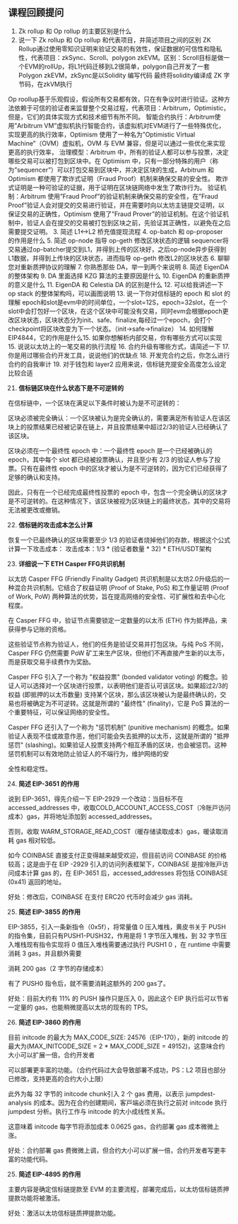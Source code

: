 ## 课程回顾提问 

1. Zk rollup 和 Op rollup 的主要区别是什么 
2. 说⼀下 Zk rollup 和 Op rollup 和代表项⽬，并简述项⽬之间的区别 
ZK Rollup通过使用零知识证明来验证交易的有效性，保证数据的可信性和隐私性，代表项目：zkSync、Scroll、polygon zkEVM。区别：Scroll目标是做一个EVM的rollUp，将L1代码迁移到L2很简单，polygon自己开发了一套Polygon zkEVM，zkSync是以Solidity 编写代码    最终将solidity编译成 ZK 字节码，在zkVM执行

Op roollup基于乐观假设，假设所有交易都有效，只在有争议时进行验证。这种方法依赖于可信的验证者来监督整个交易过程，代表项目：Arbitrum，Optimistic，但是，它们的具体实现方式和技术细节有所不同。
智能合约执行：Arbitrum使用”Arbitrum VM”虚拟机执行智能合约，该虚拟机对EVM进行了一些特殊优化，实现更高的执行效率，Optimism 使用了一种名为”Optimistic Virtual Machine”（OVM）虚拟机，OVM 与 EVM 兼容，但是可以通过一些优化来实现更高的执行效率，
治理模型：Arbitrum 中，所有的验证人都可以参与投票，决定哪些交易可以被打包到区块中。在 Optimism 中，只有一部分特殊的用户（称为”sequencer”）可以打包交易到区块中，并决定区块的生成，Arbitrum 和 Optimism 都使用了欺诈式证明（Fraud Proof）机制来确保交易的安全性。 欺诈式证明是一种可验证的证据，用于证明在区块链网络中发生了欺诈行为。
验证机制：Arbitrum 使用”Fraud Proof”的验证机制来确保交易的安全性，在”Fraud Proof”验证人会对提交的交易进行验证，并在需要时向以太坊主链提交证明，以保证交易的正确性，Optimism 使用了”Fraud Prover”的验证机制。在这个验证机制中，验证人会在提交的交易被打包到区块之前，先验证其正确性，以避免在之后需要提交证明。
3. 简述 L1<->L2 桥充值提现流程 
4. op-batch 和 op-proposer 的作⽤是什么 
5. 简述 op-node 指导 op-geth 修改区块状态的逻辑 
  sequencer将交易通过op-batcher提交到L1，并得到上传的区块好，之后op-node异步获得到L1数据，并得到上传块的区块状态，进而指导 op-geth 修改L2的区块状态
6. 聊聊您对重新质押协议的理解 
7. 你熟悉那些 DA，举⼀到两个来说明 
8. 简述 EigenDA 的整体架构 
9. DA ⾥⾯选择 KZG 算法的主要原因是什么 
10. EigenDA 的重新质押的意义是什么 
11. EigenDA 和 Celestia DA 的区别是什么 
12. 可以给我讲述⼀下 op stack 的整体架构吗，可以画图说明 
13. 说⼀下你对信标链的 epoch 和 slot 的理解 
    epoch和slot是evm中的时间单位，一个slot=12S，epoch=32slot，在一个slot中会打包好一个区块，在这个区块中可能没有交易，同时evm会根据epoch更改区块状态，区块状态分为init、safe、finalize,每经过一个epoch，会打个checkpoint将区块改变为下一个状态。（init->safe->finalize）
14. 如何理解 EIP4844，它的作⽤是什么15. 如果你想解析内部交易，你有哪些⽅式可以实现 
15. 说说以太坊上的⼀笔交易的执⾏流程 
16. 合约升级有哪些⽅式，请简述⼀下 
17. 你是⽤过哪些合约开发⼯具，说说他们的优缺点 
18. 开发完合约之后，你怎么进⾏合约的⾃我审计 
19. 对于钱包和 layer2 应⽤来说，信标链充提安全⾼度怎么设定⽐较合适 

21. **信标链区块在什么状态下是不可逆转的** 

在信标链中，⼀个区块在满⾜以下条件时被认为是不可逆转的： 

区块必须被完全确认：⼀个区块被认为是完全确认的，需要满⾜所有验证⼈在该区块上的投票结果已经被记录在链上，并且投票结果中超过2/3的验证⼈已经确认了该区块。 

区块必须在⼀个最终性 epoch 中：⼀个最终性 epoch 是⼀个已经被确认的 epoch，其中每个 slot 都已经被投票确认，并且⾄少有 2/3 的验证⼈参与了投票。只有在最终性 epoch 中的区块才被认为是不可逆转的，因为它们已经获得了⾜够的确认和⽀持。 

因此，只有在⼀个已经完成最终性投票的 epoch 中，包含⼀个完全确认的区块才是不可逆转的。在这种情况下，该区块被视为区块链上的最终状态，其中的交易将⽆法被更改或撤销。 

22. **信标链的攻击成本怎么计算** 

恢复⼀个已最终确认的区块需要⾄少 1/3 的验证者烧掉他们的存款，根据这个公式计算⼀下攻击成本： 攻击成本：1/3 * (验证者数量 * 32) * ETH/USDT架构 

23. **详细说⼀下 ETH Casper FFG共识机制** 

以太坊 Casper FFG (Friendly Finality Gadget) 共识机制是以太坊2.0升级后的⼀种混合共识机制。它结合了权益证明 (Proof of Stake, PoS) 和⼯作量证明 (Proof of Work, PoW) 两种算法的优势，旨在提⾼⽹络的安全性、可扩展性和去中⼼化程度。 

在 Casper FFG 中，验证节点需要锁定⼀定数量的以太币 (ETH) 作为抵押品，来获得参与记账的资格。 

这些验证节点称为验证⼈，他们的任务是验证交易并打包区块。与纯 PoS 不同，Casper FFG 仍然需要 PoW 矿⼯来⽣产区块，但他们不再直接产⽣新的以太币，⽽是获取交易⼿续费作为奖励。 

Casper FFG 引⼊了⼀个称为 "权益投票" (bonded validator voting) 的概念。验证⼈可以选择对⼀个区块进⾏投票，以表明他们是否认可该区块。如果超过2/3的权益 (即抵押的以太币数量) ⽀持某个区块，那么该区块被认为是最终确认的，交易也将被确定为不可逆转。这就是所谓的 "最终性" (finality)，它是 PoS 算法的⼀个重要特征，可以保证⽹络的安全性。 

Casper FFG 还引⼊了⼀个称为 "惩罚机制" (punitive mechanism) 的概念。如果验证⼈表现不佳或故意作恶，他们可能会失去抵押的以太币，这就是所谓的 "抵押惩罚" (slashing)。如果验证⼈投票⽀持两个相互⽭盾的区块，也会被惩罚。这种惩罚机制可以有效地防⽌验证⼈的不端⾏为，维护⽹络的安 

全性和稳定性。 

24. **简述 EIP-3651 的作⽤** 

说到 EIP-3651，得先介绍⼀下 EIP-2929 ⼀个改动：当⽬标不在 accessed_addresses 中，收取COLD_ACCOUNT_ACCESS_COST（冷账⼾访问成本）gas，并将地址添加到 accessed_addresses。 

否则，收取 WARM_STORAGE_READ_COST（暖存储读取成本）gas，暖读取消耗 gas 相对较低。 

如今 COINBASE 直接⽀付正变得越来越受欢迎，但⽬前访问 COINBASE 的价格较⾼；这是由于在 EIP -2929 引⼊的访问列表框架下，COINBASE 是按冷账⼾访问成本计算 gas 的，在 EIP-3651 后，accessed_addresses 将包括 COINBASE (0x41) 返回的地址。 

好处：修改后，COINBASE 在⽀付 ERC20 代币时会减少 gas 消耗。 

25. **简述 EIP-3855 的作⽤** 

EIP-3855，引⼊⼀条新指令（0x5f），将常量值 0 压⼊堆栈，⻩⽪书关于 PUSH 的指令集，⽬前只有PUSH1-PUSH32，作⽤是将 1 字节压⼊堆栈，到 32 字节压⼊堆栈现有指令实现将 0 值压⼊堆栈需要通过执⾏ PUSH1 0 ，在 runtime 中需要消耗 3 gas，并且额外需要 

消耗 200 gas（2 字节的存储成本） 

有了 PUSH0 指令后，就不需要消耗这额外的 200 gas了。 

好处：⽬前⼤约有 11% 的 PUSH 操作只是压⼊ 0，因此这个 EIP 执⾏后可以节省⼀定量的 gas，也能稍微提⾼以太坊的现有的 TPS。 

26. **简述 EIP-3860 的作⽤** 

⽬前 initcode 的最⼤为 MAX_CODE_SIZE: 24576（EIP-170），新的 initcode 的最⼤为(MAX_INITCODE_SIZE = 2 * MAX_CODE_SIZE = 49152)，这意味合约⼤⼩可以扩展⼀倍，合约开发者 

可以部署更丰富的功能。（合约代码过⼤会导致部署不成功，PS：L2 项⽬也部分已修改，⽀持更⾼的合约⼤⼩上限） 

此外为每 32 字节的 initcode chunk引⼊ 2 个 gas 费⽤，以表⽰ jumpdest-analysis 的成本。因为在合约创建期间，客⼾端必须在执⾏之前对 initcode 执⾏ jumpdest 分析。执⾏⼯作与 initcode 的⼤⼩成线性关系。 

这意味着 initcode 每字节将添加成本 0.0625 gas，合约部署 gas 成本微微上涨。 

好处：合约部署 gas 费微微上调，但合约⼤⼩可以扩展⼀倍，合约开发者写更丰富的功能代码。 

25. **简述 EIP-4895 的作⽤** 

主要内容是确定信标链提款⾄ EVM 的主要流程，部署完成后，以太坊信标链质押提款功能将被激活。 

好处：激活以太坊信标链质押提款功能。